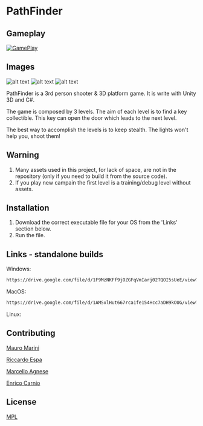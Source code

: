 # PathFinder

## Gameplay
[![GamePlay](https://media.discordapp.net/attachments/483291446598696970/640941120372736010/path.png?width=961&height=331)](https://youtu.be/xVvjlPoNaZA "PF gameplay")

## Images
![alt text](https://media.discordapp.net/attachments/462245716073644033/584138118127681567/unknown.png?width=1920&height=810)
![alt text](https://media.discordapp.net/attachments/462245716073644033/584141655741825056/pepe.png)
![alt text](https://media.discordapp.net/attachments/462245716073644033/584142706184421376/pepessluce.png)

PathFinder is a 3rd person shooter & 3D platform game. It is write with Unity 3D and C#.

The game is composed by 3 levels. The aim of each level is to find a key collectible. This key can open the door which leads to the next level.

The best way to accomplish the levels is to keep stealth. The lights won't help you, shoot them!

## Warning

1) Many assets used in this project, for lack of space, are not in the repository (only if you need to build it from the source code). 
2) If you play new campain the first level is a training/debug level without assets.

## Installation

1) Download the correct executable file for your OS from the 'Links' section below.
2) Run the file. 


## Links - standalone builds

Windows: 
```bash
https://drive.google.com/file/d/1F9MzNKFf9jOZGFqVmIarj02TQOI5sUeE/view?usp=drivesdk
```
MacOS:
```bash
https://drive.google.com/file/d/1AMSxlHut667rca1fe154Hcc7aDH9kOUG/view?usp=sharing
```
Linux:


## Contributing
[Mauro Marini](https://github.com/marinimau/)

[Riccardo Espa](https://github.com/OpBlkBeard)

[Marcello Agnese](https://github.com/marcelloagnese)

[Enrico Carnio](https://github.com/EnricoCarnio)

## License
[MPL](https://choosealicense.com/licenses/mpl-2.0/) 
